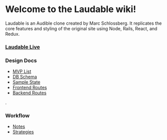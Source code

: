 # Welcome to the Laudable wiki!

Laudable is an Audible clone created by Marc Schlossberg.  It replicates the core
 features and styling of the original site using Node, Rails, React, and Redux.

### [Laudable Live]()

### Design Docs

* [MVP List](https://github.com/mschl0ss/laudable/wiki/mvp-list)
* [DB Schema](https://github.com/mschl0ss/laudable/wiki/DB-Schema)
* [Sample State](https://github.com/mschl0ss/laudable/wiki/sample-state)
* [Frontend Routes](https://github.com/mschl0ss/laudable/wiki/frontend-routes)
* [Backend Routes](https://github.com/mschl0ss/laudable/wiki/backend-routes)

.

### Workflow

* [Notes](https://github.com/mschl0ss/laudable/wiki/notes)
* [Strategies](https://github.com/mschl0ss/laudable/wiki/strategies)